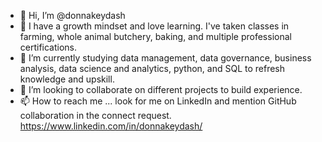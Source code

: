 - 👋 Hi, I’m @donnakeydash
- 👀 I have a growth mindset and love learning. I've taken classes in farming, whole animal butchery, baking, and multiple professional certifications.
- 🌱 I’m currently studying data management, data governance, business analysis, data science and analytics, python, and SQL to refresh knowledge and upskill.
- 💞️ I’m looking to collaborate on different projects to build experience.
- 📫 How to reach me ... look for me on LinkedIn and mention GitHub collaboration in the connect request. https://www.linkedin.com/in/donnakeydash/

<!---
donnakeydash/donnakeydash is a ✨ special ✨ repository because its `README.md` (this file) appears on your GitHub profile.
You can click the Preview link to take a look at your changes.
--->

